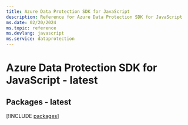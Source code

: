 ```yaml
---
title: Azure Data Protection SDK for JavaScript
description: Reference for Azure Data Protection SDK for JavaScript
ms.date: 02/20/2024
ms.topic: reference
ms.devlang: javascript
ms.service: dataprotection
---
```

# Azure Data Protection SDK for JavaScript - latest
## Packages - latest
[!INCLUDE [packages](data-protection-index.md)]